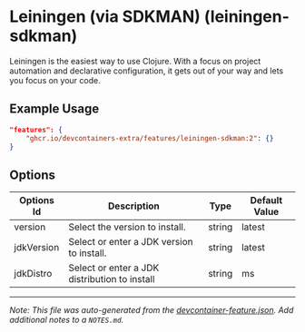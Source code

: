 
# Leiningen (via SDKMAN) (leiningen-sdkman)

Leiningen is the easiest way to use Clojure. With a focus on project automation
and declarative configuration, it gets out of your way and lets you focus on
your code.

## Example Usage

```json
"features": {
    "ghcr.io/devcontainers-extra/features/leiningen-sdkman:2": {}
}
```

## Options

| Options Id | Description | Type | Default Value |
|-----|-----|-----|-----|
| version | Select the version to install. | string | latest |
| jdkVersion | Select or enter a JDK version to install. | string | latest |
| jdkDistro | Select or enter a JDK distribution to install | string | ms |



---

_Note: This file was auto-generated from the [devcontainer-feature.json](devcontainer-feature.json).  Add additional notes to a `NOTES.md`._
